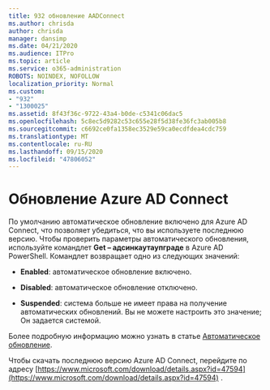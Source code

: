 ```yaml
---
title: 932 обновление AADConnect
ms.author: chrisda
author: chrisda
manager: dansimp
ms.date: 04/21/2020
ms.audience: ITPro
ms.topic: article
ms.service: o365-administration
ROBOTS: NOINDEX, NOFOLLOW
localization_priority: Normal
ms.custom:
- "932"
- "1300025"
ms.assetid: 8f43f36c-9722-43a4-b0de-c5341c06dac5
ms.openlocfilehash: 5c8ec5d9282c53c655e28f5d38fe36fc3ab005b8
ms.sourcegitcommit: c6692ce0fa1358ec3529e59ca0ecdfdea4cdc759
ms.translationtype: MT
ms.contentlocale: ru-RU
ms.lasthandoff: 09/15/2020
ms.locfileid: "47806052"
---
```

# <a name="upgrade-azure-ad-connect"></a>Обновление Azure AD Connect

По умолчанию автоматическое обновление включено для Azure AD Connect, что позволяет убедиться, что вы используете последнюю версию. Чтобы проверить параметры автоматического обновления, используйте командлет **Get – адсинкаутаупграде** в Azure AD PowerShell. Командлет возвращает одно из следующих значений:

- **Enabled**: автоматическое обновление включено.

- **Disabled**: автоматическое обновление отключено.

- **Suspended**: система больше не имеет права на получение автоматических обновлений. Вы не можете настроить это значение; Он задается системой.

Более подробную информацию можно узнать в статье [Автоматическое обновление](https://docs.microsoft.com/azure/active-directory/connect/active-directory-aadconnect-feature-automatic-upgrade).

Чтобы скачать последнюю версию Azure AD Connect, перейдите по адресу [https://www.microsoft.com/download/details.aspx?id=47594](https://www.microsoft.com/download/details.aspx?id=47594) .
